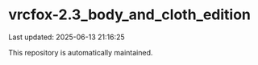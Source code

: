# vrcfox-2.3_body_and_cloth_edition

Last updated: 2025-06-13 21:16:25

This repository is automatically maintained.
